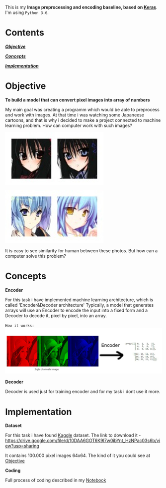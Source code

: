 This is my **Image preprocessing and encoding baseline, based on [Keras](https://keras.io/)**. 
I'm using `Python 3.6`.
# Contents

[***Objective***](https://github.com/DmitryIo/animefaces#objective)

[***Concepts***](https://github.com/DmitryIo/animefaces#concepts)

[***Implementation***](https://github.com/DmitryIo/animefaces#implementation)

# Objective

**To build a model that can convert pixel images into array of numbers**

My main goal was creating a programm which would be able to preprocess and work with images. At that time i was watching some Japaneese cartoons, and that is why i decided to make a project connected to machine learning problem. How can computer work with such images?

![](./img/girls1.jpg)

![](./img/girls2.jpg)

It is easy to see similarity for human between these photos. But how can a computer solve this problem?

# Concepts

**Encoder**

For this task i have implemented machine learning architecture, which is called 'Encoder&Decoder architecture'
Typically, a model that generates arrays will use an Encoder to encode the input into a fixed form and a Decoder to decode it, pixel by pixel, into an array.

`How it works:`
![](./img/encoder.jpg)

**Decoder**

Decoder is used just for training encoder and for my task i dont use it more.

# Implementation

**Dataset**

For this task i have found [Kaggle](https://www.kaggle.com/) dataset. The link to download it - https://drive.google.com/file/d/10DAA6GOT6K9I7w0ibYnt_HzNPac03s6b/view?usp=sharing

It contains 100.000 pixel images 64x64. The kind of it you could see at [Objective](https://github.com/DmitryIo/animefaces#objective)

**Coding**

Full process of coding described in my [Notebook]('https://github.com/DmitryIo/animefaces/autoencoder.ipynb')
